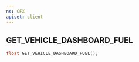 ```yaml
---
ns: CFX
apiset: client
---
```

## GET_VEHICLE_DASHBOARD_FUEL

```c
float GET_VEHICLE_DASHBOARD_FUEL();
```